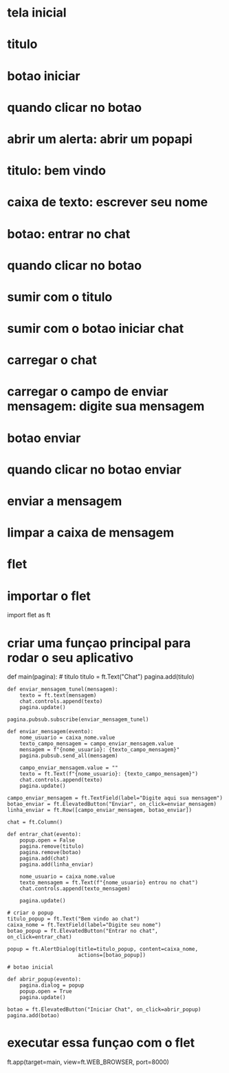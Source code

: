 # tela inicial
# titulo
# botao iniciar
# quando clicar no botao
# abrir um alerta: abrir um popapi
# titulo: bem vindo
# caixa de texto: escrever seu nome
# botao: entrar no chat
# quando clicar no botao
# sumir com o titulo
# sumir com o botao iniciar chat
# carregar o chat
# carregar o campo de enviar mensagem: digite sua mensagem
# botao enviar
# quando clicar no botao enviar
# enviar a mensagem
# limpar a caixa de mensagem

# flet
# importar o flet
import flet as ft

# criar uma funçao principal para rodar o seu aplicativo


def main(pagina):
    # titulo
    titulo = ft.Text("Chat")
    pagina.add(titulo)

    def enviar_mensagem_tunel(mensagem):
        texto = ft.text(mensagem)
        chat.controls.append(texto)
        pagina.update()

    pagina.pubsub.subscribe(enviar_mensagem_tunel)

    def enviar_mensagem(evento):
        nome_usuario = caixa_nome.value
        texto_campo_mensagem = campo_enviar_mensagem.value
        mensagem = f"{nome_usuario}: {texto_campo_mensagem}"
        pagina.pubsub.send_all(mensagem)

        campo_enviar_mensagem.value = ""
        texto = ft.Text(f"{nome_usuario}: {texto_campo_mensagem}")
        chat.controls.append(texto)
        pagina.update()

    campo_enviar_mensagem = ft.TextField(label="Digite aqui sua mensagem")
    botao_enviar = ft.ElevatedButton("Enviar", on_click=enviar_mensagem)
    linha_enviar = ft.Row([campo_enviar_mensagem, botao_enviar])

    chat = ft.Column()

    def entrar_chat(evento):
        popup.open = False
        pagina.remove(titulo)
        pagina.remove(botao)
        pagina.add(chat)
        pagina.add(linha_enviar)

        nome_usuario = caixa_nome.value
        texto_mensagem = ft.Text(f"{nome_usuario} entrou no chat")
        chat.controls.append(texto_mensagem)

        pagina.update()

    # criar o popup
    titulo_popup = ft.Text("Bem vindo ao chat")
    caixa_nome = ft.TextField(label="Digite seu nome")
    botao_popup = ft.ElevatedButton("Entrar no chat", on_click=entrar_chat)

    popup = ft.AlertDialog(title=titulo_popup, content=caixa_nome,
                           actions=[botao_popup])

    # botao inicial

    def abrir_popup(evento):
        pagina.dialog = popup
        popup.open = True
        pagina.update()

    botao = ft.ElevatedButton("Iniciar Chat", on_click=abrir_popup)
    pagina.add(botao)


# executar essa funçao com o flet
ft.app(target=main, view=ft.WEB_BROWSER, port=8000)


